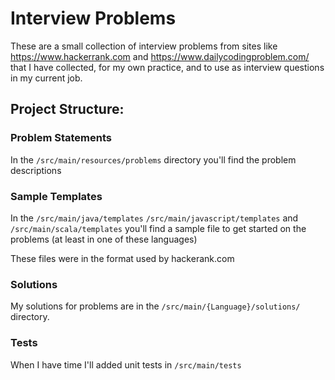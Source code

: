 # Interview Problems

These are a small collection of interview problems from sites like 
https://www.hackerrank.com and https://www.dailycodingproblem.com/
that I have collected, for my own practice, and to use as  interview
questions in my current job.

## Project Structure: 

### Problem Statements
In the `/src/main/resources/problems` directory you'll find the problem descriptions

### Sample Templates
In the `/src/main/java/templates` `/src/main/javascript/templates` and `/src/main/scala/templates`
you'll find a sample file to get started on the problems (at  least in one of  these languages)

These files were in the format used by hackerank.com

### Solutions 
My solutions for problems are in the `/src/main/{Language}/solutions/` directory.

### Tests
When I have time I'll added unit tests in `/src/main/tests`
